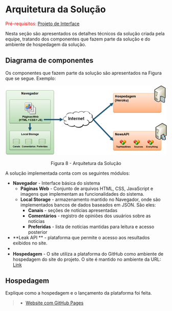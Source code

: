 # Arquitetura da Solução

<span style="color:red">Pré-requisitos: <a href="3-Projeto de Interface.md"> Projeto de Interface</a></span>

Nesta seção são apresentados os detalhes técnicos da solução criada pela equipe, tratando dos componentes que fazem parte da solução e do ambiente de hospedagem da solução.

## Diagrama de componentes
Os componentes que fazem parte da solução são apresentados na Figura que se segue.
Exemplo: 


![Diagrama de Componentes](img/componentes.png)
<center>Figura 8 - Arquitetura da Solução</center>

A solução implementada conta com os seguintes módulos:
- **Navegador** - Interface básica do sistema  
  - **Páginas Web** - Conjunto de arquivos HTML, CSS, JavaScript e imagens que implementam as funcionalidades do sistema.
   - **Local Storage** - armazenamento mantido no Navegador, onde são implementados bancos de dados baseados em JSON. São eles: 
     - **Canais** - seções de notícias apresentadas 
     - **Comentários** - registro de opiniões dos usuários sobre as notícias
     - **Preferidas** - lista de notícias mantidas para leitura e acesso posterior
 - **Leak API ** -  plataforma que permite o acesso aos resultados exibidos no site.
 - 
 - **Hospedagem** - O site utiliza a plataforma do GitHub como ambiente de hospedagem do site do projeto. O site é mantido no ambiente da URL: <a href="https://github.com/ICEI-PUC-Minas-PMV-ADS/pmv-ads-2022-2-e1-proj-web-t6-grupo_2">Link</a>

## Hospedagem

Explique como a hospedagem e o lançamento da plataforma foi feita.
> - [Website com GitHub Pages](https://github.com/ICEI-PUC-Minas-PMV-ADS/pmv-ads-2022-2-e1-proj-web-t6-grupo_2)
